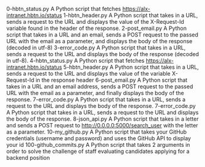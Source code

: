 0-hbtn_status.py	A Python script that fetches https://alx-intranet.hbtn.io/status
1-hbtn_header.py	A Python script that takes in a URL, sends a request to the URL and displays the value of the X-Request-Id variable found in the header of the response.
2-post_email.py	A Python script that takes in a URL and an email, sends a POST request to the passed URL with the email as a parameter, and displays the body of the response (decoded in utf-8)
3-error_code.py	A Python script that takes in a URL, sends a request to the URL and displays the body of the response (decoded in utf-8).
4-hbtn_status.py	A Python script that fetches https://alx-intranet.hbtn.io/status
5-hbtn_header.py	A Python script that takes in a URL, sends a request to the URL and displays the value of the variable X-Request-Id in the response header
6-post_email.py	A Python script that takes in a URL and an email address, sends a POST request to the passed URL with the email as a parameter, and finally displays the body of the response.
7-error_code.py	A Python script that takes in a URL, sends a request to the URL and displays the body of the response.
7-error_code.py	A Python script that takes in a URL, sends a request to the URL and displays the body of the response.
8-json_api.py	A Python script that takes in a letter and sends a POST request to http://0.0.0.0:5000/search_user with the letter as a parameter.
10-my_github.py	A Python script that takes your GitHub credentials (username and password) and uses the GitHub API to display your id
100-github_commits.py	A Python script that takes 2 arguments in order to solve the challenge of staff evaluating candidates applying for a backend position
